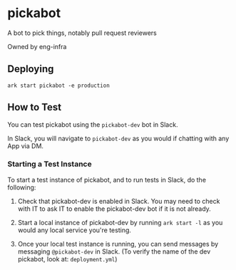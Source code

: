 # pickabot

A bot to pick things, notably pull request reviewers

Owned by eng-infra

## Deploying

```
ark start pickabot -e production
```

## How to Test

You can test pickabot using the `pickabot-dev` bot in Slack.

In Slack, you will navigate to `pickabot-dev` as you would if chatting with any App via DM.

### Starting a Test Instance

To start a test instance of pickabot, and to run tests in Slack, do the following:

1. Check that pickabot-dev is enabled in Slack. You may need to check with IT to ask IT to enable the pickabot-dev bot if it is not already.

2. Start a local instance of pickabot-dev by running `ark start -l` as you would any local service you're testing.

3. Once your local test instance is running, you can send messages by messaging `@pickabot-dev` in Slack. (To verify the name of the dev pickabot, look at: `deployment.yml`)